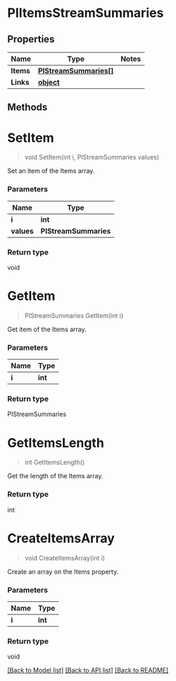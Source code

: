 # PIItemsStreamSummaries

## Properties
Name | Type | Notes
------------ | ------------- | -------------
**Items** | **[**PIStreamSummaries[]**](../Model/PIStreamSummaries.md)**
**Links** | **[**object**](../Model/Object.md)**

## Methods

# **SetItem**
> void SetItem(int i, PIStreamSummaries values)

Set an item of the Items array.

### Parameters

Name | Type
------------- | -------------
 **i** | **int**
 **values** | **PIStreamSummaries**

### Return type

void


# **GetItem**
> PIStreamSummaries GetItem(int i)

Get item of the Items array.

### Parameters

Name | Type
------------- | -------------
 **i** | **int**

### Return type

PIStreamSummaries


# **GetItemsLength**
> int GetItemsLength()

Get the length of the Items array.


### Return type

int


# **CreateItemsArray**
> void CreateItemsArray(int i)

Create an array on the Items property.

### Parameters

Name | Type
------------- | -------------
 **i** | **int**

### Return type

void

[[Back to Model list]](../../README.md#documentation-for-models) [[Back to API list]](../../README.md#documentation-for-api-endpoints) [[Back to README]](../../README.md)
